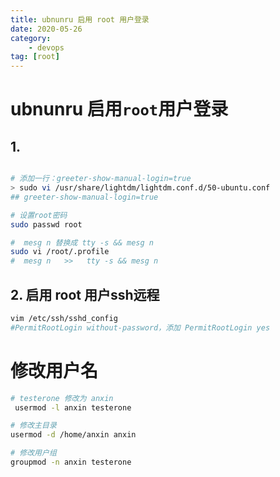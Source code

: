 ```yaml
---
title: ubnunru 启用 root 用户登录
date: 2020-05-26
category: 
    - devops
tag: [root]
---
```



#  ubnunru 启用`root`用户登录

## 1.

``` bash

# 添加一行：greeter-show-manual-login=true
> sudo vi /usr/share/lightdm/lightdm.conf.d/50-ubuntu.conf
## greeter-show-manual-login=true  

# 设置root密码
sudo passwd root

#  mesg n 替换成 tty -s && mesg n
sudo vi /root/.profile
#  mesg n   >>   tty -s && mesg n 

```

## 2. 启用 root 用户ssh远程

``` bash
vim /etc/ssh/sshd_config
#PermitRootLogin without-password，添加 PermitRootLogin yes

```

# 修改用户名

``` bash
# testerone 修改为 anxin
 usermod -l anxin testerone

# 修改主目录
usermod -d /home/anxin anxin

# 修改用户组
groupmod -n anxin testerone

```